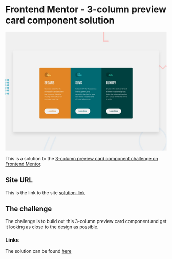# Frontend Mentor - 3-column preview card component solution

![Design preview](./design/desktop-preview.jpg)

This is a solution to the [3-column preview card component challenge on Frontend Mentor](https://www.frontendmentor.io/challenges/3column-preview-card-component-pH92eAR2-).

## Site URL

This is the link to the site [solution-link](https://abhishek10351.github.io/frontend-mentor-challenges/3/)

## The challenge

The challenge is to build out this 3-column preview card component and get it looking as close to the design as possible.

### Links

The solution can be found [here](https://abhishek10351.github.io/frontend-mentor-challenges/3-column-preview-card-component/)
